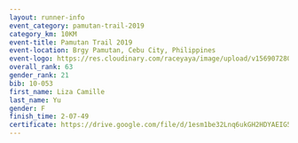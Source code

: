 ```yaml
---
layout: runner-info 
event_category: pamutan-trail-2019 
category_km: 10KM 
event-title: Pamutan Trail 2019 
event-location: Brgy Pamutan, Cebu City, Philippines 
event-logo: https://res.cloudinary.com/raceyaya/image/upload/v1569072806/logo/pamutan-trail_d8abrj.jpg 
overall_rank: 63
gender_rank: 21
bib: 10-053
first_name: Liza Camille
last_name: Yu
gender: F
finish_time: 2-07-49
certificate: https://drive.google.com/file/d/1esm1be32Lnq6ukGH2HDYAEIG57vO9VKp/view?usp=sharing
---
```

